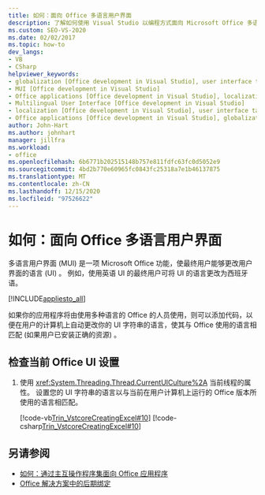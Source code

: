 ```yaml
---
title: 如何：面向 Office 多语言用户界面
description: 了解如何使用 Visual Studio 以编程方式面向 Microsoft Office 多语言用户界面。
ms.custom: SEO-VS-2020
ms.date: 02/02/2017
ms.topic: how-to
dev_langs:
- VB
- CSharp
helpviewer_keywords:
- globalization [Office development in Visual Studio], user interface targeting
- MUI [Office development in Visual Studio]
- Office applications [Office development in Visual Studio], localization
- Multilingual User Interface [Office development in Visual Studio]
- localization [Office development in Visual Studio], user interface targeting
- Office applications [Office development in Visual Studio], globalization
author: John-Hart
ms.author: johnhart
manager: jillfra
ms.workload:
- office
ms.openlocfilehash: 6b6771b202515148b757e811fdfc63fc0d5052e9
ms.sourcegitcommit: 4bd2b770e60965fc0843fc25318a7e1b46137875
ms.translationtype: MT
ms.contentlocale: zh-CN
ms.lasthandoff: 12/15/2020
ms.locfileid: "97526622"
---
```

# <a name="how-to-target-the-office-multilingual-user-interface"></a>如何：面向 Office 多语言用户界面
  多语言用户界面 (MUI) 是一项 Microsoft Office 功能，使最终用户能够更改用户界面的语言 (UI) 。 例如，使用英语 UI 的最终用户可将 UI 的语言更改为西班牙语。

 [!INCLUDE[appliesto_all](../vsto/includes/appliesto-all-md.md)]

 如果你的应用程序将由使用多种语言的 Office 的人员使用，则可以添加代码，以便在用户的计算机上自动更改你的 UI 字符串的语言，使其与 Office 使用的语言相匹配 (如果用户已安装正确的资源) 。

## <a name="to-check-the-current-office-ui-setting"></a>检查当前 Office UI 设置

1. 使用 <xref:System.Threading.Thread.CurrentUICulture%2A> 当前线程的属性。 设置您的 UI 字符串的语言以与当前在用户计算机上运行的 Office 版本所使用的语言相匹配。

     [!code-vb[Trin_VstcoreCreatingExcel#10](../vsto/codesnippet/VisualBasic/Trin_VstcoreCreatingExcelVB/Sheet1.vb#10)]
     [!code-csharp[Trin_VstcoreCreatingExcel#10](../vsto/codesnippet/CSharp/Trin_VstcoreCreatingExcelCS/Sheet1.cs#10)]

## <a name="see-also"></a>另请参阅
- [如何：通过主互操作程序集面向 Office 应用程序](../vsto/how-to-target-office-applications-through-primary-interop-assemblies.md)
- [Office 解决方案中的后期绑定](../vsto/late-binding-in-office-solutions.md)
